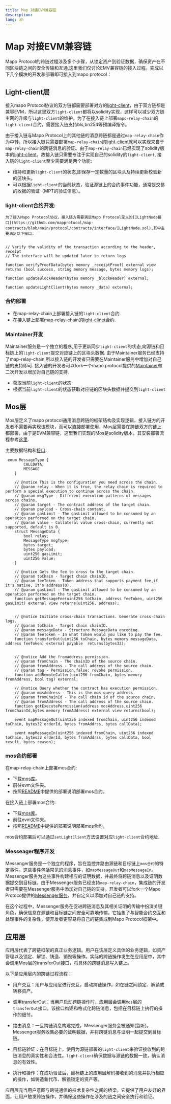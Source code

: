 ```yaml
---
title: Map 对接EVM兼容链
description: 
lang: zh
---
```


# Map 对接EVM兼容链

Mapo Protocol的跨链过程涉及多个步骤，从锁定资产到验证数据，确保资产在不同区块链之间的安全传输和互通,这里我们仅讨论EMV兼容链的接入过程。完成以下几个模块的开发和部署即可接入到mapo protocol：

## Light-client层

接入mapo Protocol协议的双方链都需要部署对方的[light-client](/docs/base/light-client/index.md)，由于双方链都是兼容EVM，所以这里双方`light-client`都将以solidity实现，这样可以减少双方链主网的升级与`light-client`的维护。为了在接入链上部署`mapo-relay-chain`的`light-client`合约，需要接入链支持bls,bn254等预编译指令。

由于接入链与Mapo Protocol上的其他链的消息跨链都是通过`map-relay-chain`作为中转，所以接入链只需要部署`map-relay-chain`的[light-client](/docs/base/light-client/index.md#mapo轻客户端)就可以实现来自于`map-relay-chain`的跨链消息的验证。由于`map-relay-chain`已经实现了solidity版本的[light-client](/docs/base/light-client/index.md#mapo轻客户端)，故接入链只需要专注于实现自己的solidity的`light-client`, 接入链的`light-client`至少需要满足两个功能:

+ 维持和更新`light-client`的状态,即保存一定数量的区块头及持续更新校验新的区块头。
+ 可以根据`light-client`的当前状态，验证源链上的合约事件功能，通常是交易的收据的验证（MPT的验证信息）。

### light-client合约开发:

	为了接入Mapo Protocol协议，接入链方需要满足Mapo Protocol定义的[ILightNode接口](https://github.com/mapprotocol/map-contracts/blob/main/protocol/contracts/interface/ILightNode.sol),其中主要满足以下接口:

```solidity

// Verify the validity of the transaction according to the header, receipt
// The interface will be updated later to return logs

function verifyProofData(bytes memory _receiptProof) external view returns (bool success, string memory message, bytes memory logs);

function updateBlockHeader(bytes memory _blockHeader) external;

function updateLightClient(bytes memory _data) external;

``` 

### 合约部署
   
+ 在map-relay-chain上部署接入链的`light-client`合约.
+ 在接入链上部署map-relay-chain的[light-clinet](https://github.com/mapprotocol/map-contracts/tree/main/mapclients)合约.


### Maintainer开发

Maintainer服务是一个独立的程序,用于更新同步`light-client`的状态,向源链和目标链上的`light-client`提交对应链上的区块头数据. 由于Maintainer服务已经支持了map-relay-chain,所以接入链的开发者只需要在Maintainer服务中增加对自己链的支持即可. 接入链的开发者可以fork一个mapo protocol提供的[Maintainer](https://github.com/mapprotocol/compass)做二次开发以增加对自己链的支持.

+ 获取当前`light-client`的状态
+ 根据当前`light-client`的状态获取对应链的区块头数据并提交到`light-client`


## Mos层

Mos层定义了mapo protocol通用消息跨链的框架结构及实现逻辑，接入链方的开发者不需要再实现该模块，而可以直接部署使用，Mos层需要在跨链双方的链上都部署，由于是EVM兼容链，这里我们实现的Mos是solidity版本，其安装部署流程参考[这里](https://github.com/mapprotocol/mapo-service-contracts/blob/main/evm/README.md).

主要数据结构和[接口](https://github.com/mapprotocol/mapo-service-contracts/tree/main/evm/contracts/interface):

```solidity
 enum MessageType {
        CALLDATA,
        MESSAGE
    }

    // @notice This is the configuration you need across the chain.
    // @param relay - When it is true, the relay chain is required to perform a special execution to continue across the chain.
    // @param msgType - Different execution patterns of messages across chains.
    // @param target - The contract address of the target chain.
    // @param payload - Cross-chain content.
    // @param gasLimit - The gasLimit allowed to be consumed by an operation performed on the target chain.
    // @param value - Collateral value cross-chain, currently not supported, default is 0.
    struct MessageData {
        bool relay;
        MessageType msgType;
        bytes target;
        bytes payload;
        uint256 gasLimit;
        uint256 value;
    }

    // @notice Gets the fee to cross to the target chain.
    // @param toChain - Target chain chainID.
    // @param feeToken - Token address that supports payment fee,if it's native, it's address(0).
    // @param gasLimit - The gasLimit allowed to be consumed by an operation performed on the target chain.
    function getMessageFee(uint256 toChain, address feeToken, uint256 gasLimit) external view returns(uint256, address);


    // @notice Initiate cross-chain transactions. Generate cross-chain logs.
    // @param toChain - Target chain chainID.
    // @param messageData - Structure MessageData encoding.
    // @param feeToken - In what Token would you like to pay the fee.
    function transferOut(uint256 toChain, bytes memory messageData, address feeToken) external payable  returns(bytes32);


    // @notice Add the fromaddress permission.
    // @param fromChain - The chainID of the source chain.
    // @param fromAddress - The call address of the source chain.
    // @param tag - Permission,false: revoke permission.
    function addRemoteCaller(uint256 fromChain, bytes memory fromAddress, bool tag) external;

    // @notice Query whether the contract has execution permission.
    // @param mosAddress - This is the mos query address.
    // @param fromChainId - The call chain id of the source chain.
    // @param fromAddress - The call address of the source chain.
    function getExecutePermission(address mosAddress,uint256 fromChainId,bytes memory fromAddress) external view returns(bool);

    event mapMessageOut(uint256 indexed fromChain, uint256 indexed toChain, bytes32 orderId, bytes fromAddrss, bytes callData);

    event mapMessageIn(uint256 indexed fromChain, uint256 indexed toChain, bytes32 orderId, bytes fromAddrss, bytes callData, bool result, bytes reason);
```


### mos合约部署
   
在map-relay-chain上部署mos合约:
+ 下载[mos库](https://github.com/mapprotocol/mapo-service-contracts)。
+ 前往evm文件夹。
+ 按照[README](https://github.com/mapprotocol/mapo-service-contracts/blob/main/evm/README.md)中提供的部署说明部署mos合约。
  
在接入链上部署mos合约:   
+ 下载[mos库](https://github.com/mapprotocol/mapo-service-contracts)。
+ 前往evm文件夹。
+ 按照[README](https://github.com/mapprotocol/mapo-service-contracts/blob/main/evm/README.md)中提供的部署说明部署mos合约。

mos合约部署后可以通过`setLightClient`方法设置对应`light-client`合约地址.


### Messeager程序开发

Messenger服务是一个独立的程序，旨在监控并路由源链和目标链上`mos合约`的特定事件。这些事件包括常见的消息事件，如`mapMessageOut`和`mapMessageIn`。Messenger服务为这些事件构建相应的证明数据，并最终将跨链消息以及证明数据提交到目标链。由于Messenger服务已经支持`map-relay-chain`，集成链的开发者只需要在Messenger服务中添加对自己链的支持。开发者可以fork一个Mapo Protoco提供的[Messenger服务](https://github.com/mapprotocol/compass)，并自定义以添加对自己链的支持。

在这个过程中，Messenger服务在促进跨链消息及其相关证明的传输中扮演关键角色，确保信息在源链和目标链之间安全可靠地传输。它抽象了与智能合约交互和处理事件的复杂性，使开发者更容易将自己的链集成到Mapo Protocol框架中。

## 应用层

应用层代表了跨链框架的真正业务逻辑。用户在该层定义具体的业务逻辑，如资产管理以及锁定、解锁、铸造、销毁等操作。实际的跨链操作发生在应用层中，其中会调用Mos层的transferOut接口，将具体的跨链消息写入链上。

以下是应用层内的跨链过程流程：

+ 用户交互：用户与应用层进行交互，启动跨链操作，如在链之间锁定、解锁或转移资产。

+ 调用transferOut：当用户启动跨链操作时，应用层会调用`Mos`层的`transferOut`接口。该接口构建和格式化跨链消息，包括在目标链上执行的操作的细节。

+ 路由消息：一旦跨链消息构建完成，Messenger服务会被通知(监听)。Messenger服务收集必要的证明数据，并将跨链消息与证明一起提交到目标链。

+ 目标链验证：在目标链上，使用为源链部署的`light-client`来验证接收到的跨链消息的真实性和合法性。`light-client`确保数据与源链的数据一致，确认消息的有效性。

+ 执行和操作：在成功验证后，目标链上的应用层解码接收到的消息并执行相应的操作，如铸造新代币、解锁锁定的资产等。

应用层充当用户意图与跨链通信的技术复杂性之间的桥梁。它提供了用户友好的界面，让用户触发跨链操作，并确保这些操作在涉及的链之间安全执行和验证。






















